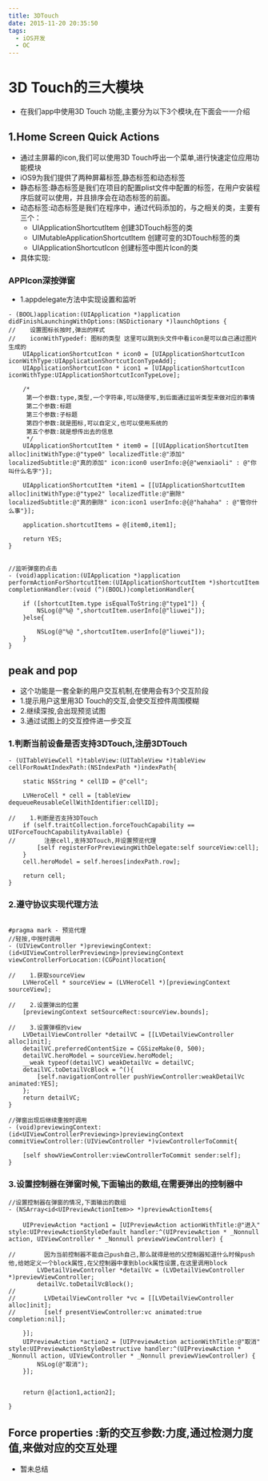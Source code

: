 ```yaml
---
title: 3DTouch
date: 2015-11-20 20:35:50
tags:
  - iOS开发
  - OC
---
```


# 3D Touch的三大模块
- 在我们app中使用3D Touch 功能,主要分为以下3个模块,在下面会一一介绍

## 1.Home Screen Quick Actions
- 通过主屏幕的icon,我们可以使用3D Touch呼出一个菜单,进行快速定位应用功能模块
- iOS9为我们提供了两种屏幕标签,静态标签和动态标签
 - 静态标签:静态标签是我们在项目的配置plist文件中配置的标签，在用户安装程序后就可以使用，并且排序会在动态标签的前面。
 - 动态标签:动态标签是我们在程序中，通过代码添加的，与之相关的类，主要有三个：
   - UIApplicationShortcutItem 创建3DTouch标签的类
   - UIMutableApplicationShortcutItem 创建可变的3DTouch标签的类
   - UIApplicationShortcutIcon 创建标签中图片Icon的类
- 具体实现:

<!--more-->

### APPIcon深按弹窗
- 1.appdelegate方法中实现设置和监听

```objc
- (BOOL)application:(UIApplication *)application didFinishLaunchingWithOptions:(NSDictionary *)launchOptions {
//    设置图标长按时,弹出的样式
//    iconWithTypedef: 图标的类型 这里可以跳到头文件中看icon是可以自己通过图片生成的
    UIApplicationShortcutIcon * icon0 = [UIApplicationShortcutIcon iconWithType:UIApplicationShortcutIconTypeAdd];
    UIApplicationShortcutIcon * icon1 = [UIApplicationShortcutIcon iconWithType:UIApplicationShortcutIconTypeLove];
    
    /*
     第一个参数:type,类型,一个字符串,可以随便写,到后面通过监听类型来做对应的事情
     第二个参数:标题
     第三个参数:子标题
     第四个参数:就是图标,可以自定义,也可以使用系统的
     第五个参数:就是想传出去的信息
     */
    UIApplicationShortcutItem * item0 = [[UIApplicationShortcutItem alloc]initWithType:@"type0" localizedTitle:@"添加" localizedSubtitle:@"真的添加" icon:icon0 userInfo:@{@"wenxiaoli" : @"你叫什么名字"}];
    
    UIApplicationShortcutItem *item1 = [[UIApplicationShortcutItem alloc]initWithType:@"type2" localizedTitle:@"删除" localizedSubtitle:@"真的删除" icon:icon1 userInfo:@{@"hahaha" : @"管你什么事"}];
    
    application.shortcutItems = @[item0,item1];
    
    return YES;
}


//监听弹窗的点击
- (void)application:(UIApplication *)application performActionForShortcutItem:(UIApplicationShortcutItem *)shortcutItem completionHandler:(void (^)(BOOL))completionHandler{
    
    if ([shortcutItem.type isEqualToString:@"type1"]) {
        NSLog(@"%@ ",shortcutItem.userInfo[@"liuwei"]);
    }else{
    
        NSLog(@"%@ ",shortcutItem.userInfo[@"liuwei"]);
    }
}
```

## peak and pop
- 这个功能是一套全新的用户交互机制,在使用会有3个交互阶段
 - 1.提示用户这里用3D Touch的交互,会使交互控件周围模糊
 - 2.继续深按,会出现预览试图
 - 3.通过试图上的交互控件进一步交互
 
### 1.判断当前设备是否支持3DTouch,注册3DTouch

```objc
- (UITableViewCell *)tableView:(UITableView *)tableView cellForRowAtIndexPath:(NSIndexPath *)indexPath{

    static NSString * cellID = @"cell";
    
    LVHeroCell * cell = [tableView dequeueReusableCellWithIdentifier:cellID];
    
//    1.判断是否支持3DTouch
    if (self.traitCollection.forceTouchCapability == UIForceTouchCapabilityAvailable) {
//        注册cell,支持3DTouch,并设置预览代理
        [self registerForPreviewingWithDelegate:self sourceView:cell];
    }
    cell.heroModel = self.heroes[indexPath.row];

    return cell;
}
```

### 2.遵守协议实现代理方法 

```objc

#pragma mark - 预览代理
//轻按,中按时调用
- (UIViewController *)previewingContext:(id<UIViewControllerPreviewing>)previewingContext viewControllerForLocation:(CGPoint)location{

//    1.获取sourceView
    LVHeroCell * sourceView = (LVHeroCell *)[previewingContext sourceView];
    
//    2.设置弹出的位置
    [previewingContext setSourceRect:sourceView.bounds];
    
//    3.设置弹框的view
    LVDetailViewController *detailVC = [[LVDetailViewController alloc]init];
    detailVC.preferredContentSize = CGSizeMake(0, 500);
    detailVC.heroModel = sourceView.heroModel;
    __weak typeof(detailVC) weakDetailVc = detailVC;
    detailVC.toDetailVcBlock = ^(){
        [self.navigationController pushViewController:weakDetailVc animated:YES];
    };
    return detailVC;
}

//弹窗出现后继续重按时调用
- (void)previewingContext:(id<UIViewControllerPreviewing>)previewingContext commitViewController:(UIViewController *)viewControllerToCommit{

    [self showViewController:viewControllerToCommit sender:self];
}

```
### 3.设置控制器在弹窗时候,下面输出的数组,在需要弹出的控制器中

```objc
//设置控制器在弹窗的情况,下面输出的数组
- (NSArray<id<UIPreviewActionItem>> *)previewActionItems{

    UIPreviewAction *action1 = [UIPreviewAction actionWithTitle:@"进入" style:UIPreviewActionStyleDefault handler:^(UIPreviewAction * _Nonnull action, UIViewController * _Nonnull previewViewController) {
        
//        因为当前控制器不能自己push自己,那么就得是他的父控制器知道什么时候push他,给她定义一个block属性,在父控制器中拿到block属性设置,在这里调用block
        LVDetailViewController *detailVc = (LVDetailViewController *)previewViewController;
        detailVc.toDetailVcBlock();
//        
//        LVDetailViewController *vc = [[LVDetailViewController alloc]init];
//        [self presentViewController:vc animated:true completion:nil];
        
    }];
    UIPreviewAction *action2 = [UIPreviewAction actionWithTitle:@"取消" style:UIPreviewActionStyleDestructive handler:^(UIPreviewAction * _Nonnull action, UIViewController * _Nonnull previewViewController) {
        NSLog(@"取消");
    }];

    
    return @[action1,action2];

}
```

## Force properties :新的交互参数:力度,通过检测力度值,来做对应的交互处理

- 暂未总结

